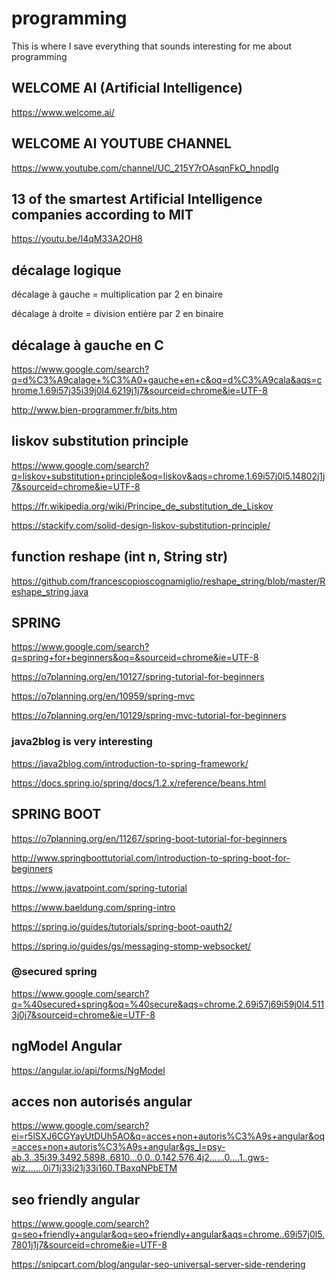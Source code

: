 # programming
This is where I save everything that sounds interesting for me about programming

## WELCOME AI (Artificial Intelligence)

https://www.welcome.ai/

## WELCOME AI YOUTUBE CHANNEL

https://www.youtube.com/channel/UC_215Y7rOAsqnFkO_hnpdIg

## 13 of the smartest Artificial Intelligence companies according to MIT

https://youtu.be/I4qM33A2OH8

## décalage logique

décalage à gauche = multiplication par 2 en binaire

décalage à droite = division entière par 2 en binaire

## décalage à gauche en C

https://www.google.com/search?q=d%C3%A9calage+%C3%A0+gauche+en+c&oq=d%C3%A9cala&aqs=chrome.1.69i57j35i39j0l4.6219j1j7&sourceid=chrome&ie=UTF-8

http://www.bien-programmer.fr/bits.htm



## liskov substitution principle

https://www.google.com/search?q=liskov+substitution+principle&oq=liskov&aqs=chrome.1.69i57j0l5.14802j1j7&sourceid=chrome&ie=UTF-8

https://fr.wikipedia.org/wiki/Principe_de_substitution_de_Liskov

https://stackify.com/solid-design-liskov-substitution-principle/

## function reshape (int n, String str)

https://github.com/francescopioscognamiglio/reshape_string/blob/master/Reshape_string.java

## SPRING

https://www.google.com/search?q=spring+for+beginners&oq=&sourceid=chrome&ie=UTF-8

https://o7planning.org/en/10127/spring-tutorial-for-beginners

https://o7planning.org/en/10959/spring-mvc

https://o7planning.org/en/10129/spring-mvc-tutorial-for-beginners

  ### java2blog is very interesting

https://java2blog.com/introduction-to-spring-framework/

https://docs.spring.io/spring/docs/1.2.x/reference/beans.html

## SPRING BOOT

https://o7planning.org/en/11267/spring-boot-tutorial-for-beginners

http://www.springboottutorial.com/introduction-to-spring-boot-for-beginners

https://www.javatpoint.com/spring-tutorial

https://www.baeldung.com/spring-intro

https://spring.io/guides/tutorials/spring-boot-oauth2/

https://spring.io/guides/gs/messaging-stomp-websocket/

### @secured spring

https://www.google.com/search?q=%40secured+spring&oq=%40secure&aqs=chrome.2.69i57j69i59j0l4.5113j0j7&sourceid=chrome&ie=UTF-8

## ngModel Angular

https://angular.io/api/forms/NgModel

## acces non autorisés angular

https://www.google.com/search?ei=r5lSXJ6CGYayUtDUh5AO&q=acces+non+autoris%C3%A9s+angular&oq=acces+non+autoris%C3%A9s+angular&gs_l=psy-ab.3..35i39.3492.5898..6810...0.0..0.142.576.4j2......0....1..gws-wiz.......0i71j33i21j33i160.TBaxqNPbETM



## seo friendly angular

https://www.google.com/search?q=seo+friendly+angular&oq=seo+friendly+angular&aqs=chrome..69i57j0l5.7801j1j7&sourceid=chrome&ie=UTF-8

https://snipcart.com/blog/angular-seo-universal-server-side-rendering




